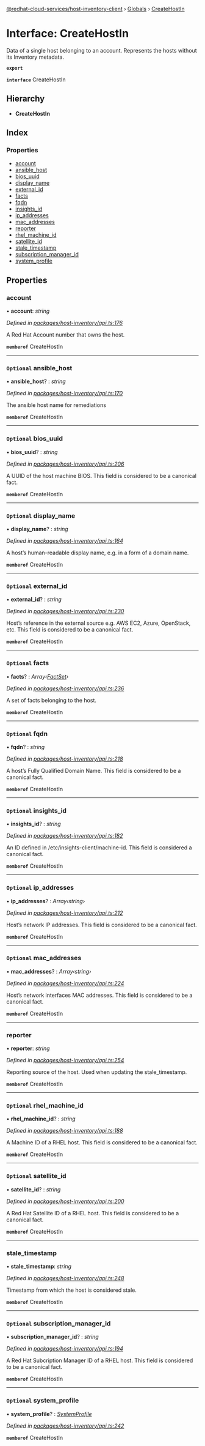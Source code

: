 [@redhat-cloud-services/host-inventory-client](../README.md) › [Globals](../globals.md) › [CreateHostIn](createhostin.md)

# Interface: CreateHostIn

Data of a single host belonging to an account. Represents the hosts without its Inventory metadata.

**`export`** 

**`interface`** CreateHostIn

## Hierarchy

* **CreateHostIn**

## Index

### Properties

* [account](createhostin.md#account)
* [ansible_host](createhostin.md#optional-ansible_host)
* [bios_uuid](createhostin.md#optional-bios_uuid)
* [display_name](createhostin.md#optional-display_name)
* [external_id](createhostin.md#optional-external_id)
* [facts](createhostin.md#optional-facts)
* [fqdn](createhostin.md#optional-fqdn)
* [insights_id](createhostin.md#optional-insights_id)
* [ip_addresses](createhostin.md#optional-ip_addresses)
* [mac_addresses](createhostin.md#optional-mac_addresses)
* [reporter](createhostin.md#reporter)
* [rhel_machine_id](createhostin.md#optional-rhel_machine_id)
* [satellite_id](createhostin.md#optional-satellite_id)
* [stale_timestamp](createhostin.md#stale_timestamp)
* [subscription_manager_id](createhostin.md#optional-subscription_manager_id)
* [system_profile](createhostin.md#optional-system_profile)

## Properties

###  account

• **account**: *string*

*Defined in [packages/host-inventory/api.ts:176](https://github.com/RedHatInsights/javascript-clients/blob/master/packages/host-inventory/api.ts#L176)*

A Red Hat Account number that owns the host.

**`memberof`** CreateHostIn

___

### `Optional` ansible_host

• **ansible_host**? : *string*

*Defined in [packages/host-inventory/api.ts:170](https://github.com/RedHatInsights/javascript-clients/blob/master/packages/host-inventory/api.ts#L170)*

The ansible host name for remediations

**`memberof`** CreateHostIn

___

### `Optional` bios_uuid

• **bios_uuid**? : *string*

*Defined in [packages/host-inventory/api.ts:206](https://github.com/RedHatInsights/javascript-clients/blob/master/packages/host-inventory/api.ts#L206)*

A UUID of the host machine BIOS.  This field is considered to be a canonical fact.

**`memberof`** CreateHostIn

___

### `Optional` display_name

• **display_name**? : *string*

*Defined in [packages/host-inventory/api.ts:164](https://github.com/RedHatInsights/javascript-clients/blob/master/packages/host-inventory/api.ts#L164)*

A host’s human-readable display name, e.g. in a form of a domain name.

**`memberof`** CreateHostIn

___

### `Optional` external_id

• **external_id**? : *string*

*Defined in [packages/host-inventory/api.ts:230](https://github.com/RedHatInsights/javascript-clients/blob/master/packages/host-inventory/api.ts#L230)*

Host’s reference in the external source e.g. AWS EC2, Azure, OpenStack, etc. This field is considered to be a canonical fact.

**`memberof`** CreateHostIn

___

### `Optional` facts

• **facts**? : *Array‹[FactSet](factset.md)›*

*Defined in [packages/host-inventory/api.ts:236](https://github.com/RedHatInsights/javascript-clients/blob/master/packages/host-inventory/api.ts#L236)*

A set of facts belonging to the host.

**`memberof`** CreateHostIn

___

### `Optional` fqdn

• **fqdn**? : *string*

*Defined in [packages/host-inventory/api.ts:218](https://github.com/RedHatInsights/javascript-clients/blob/master/packages/host-inventory/api.ts#L218)*

A host’s Fully Qualified Domain Name.  This field is considered to be a canonical fact.

**`memberof`** CreateHostIn

___

### `Optional` insights_id

• **insights_id**? : *string*

*Defined in [packages/host-inventory/api.ts:182](https://github.com/RedHatInsights/javascript-clients/blob/master/packages/host-inventory/api.ts#L182)*

An ID defined in /etc/insights-client/machine-id. This field is considered a canonical fact.

**`memberof`** CreateHostIn

___

### `Optional` ip_addresses

• **ip_addresses**? : *Array‹string›*

*Defined in [packages/host-inventory/api.ts:212](https://github.com/RedHatInsights/javascript-clients/blob/master/packages/host-inventory/api.ts#L212)*

Host’s network IP addresses.  This field is considered to be a canonical fact.

**`memberof`** CreateHostIn

___

### `Optional` mac_addresses

• **mac_addresses**? : *Array‹string›*

*Defined in [packages/host-inventory/api.ts:224](https://github.com/RedHatInsights/javascript-clients/blob/master/packages/host-inventory/api.ts#L224)*

Host’s network interfaces MAC addresses.  This field is considered to be a canonical fact.

**`memberof`** CreateHostIn

___

###  reporter

• **reporter**: *string*

*Defined in [packages/host-inventory/api.ts:254](https://github.com/RedHatInsights/javascript-clients/blob/master/packages/host-inventory/api.ts#L254)*

Reporting source of the host. Used when updating the stale_timestamp.

**`memberof`** CreateHostIn

___

### `Optional` rhel_machine_id

• **rhel_machine_id**? : *string*

*Defined in [packages/host-inventory/api.ts:188](https://github.com/RedHatInsights/javascript-clients/blob/master/packages/host-inventory/api.ts#L188)*

A Machine ID of a RHEL host.  This field is considered to be a canonical fact.

**`memberof`** CreateHostIn

___

### `Optional` satellite_id

• **satellite_id**? : *string*

*Defined in [packages/host-inventory/api.ts:200](https://github.com/RedHatInsights/javascript-clients/blob/master/packages/host-inventory/api.ts#L200)*

A Red Hat Satellite ID of a RHEL host.  This field is considered to be a canonical fact.

**`memberof`** CreateHostIn

___

###  stale_timestamp

• **stale_timestamp**: *string*

*Defined in [packages/host-inventory/api.ts:248](https://github.com/RedHatInsights/javascript-clients/blob/master/packages/host-inventory/api.ts#L248)*

Timestamp from which the host is considered stale.

**`memberof`** CreateHostIn

___

### `Optional` subscription_manager_id

• **subscription_manager_id**? : *string*

*Defined in [packages/host-inventory/api.ts:194](https://github.com/RedHatInsights/javascript-clients/blob/master/packages/host-inventory/api.ts#L194)*

A Red Hat Subcription Manager ID of a RHEL host.  This field is considered to be a canonical fact.

**`memberof`** CreateHostIn

___

### `Optional` system_profile

• **system_profile**? : *[SystemProfile](systemprofile.md)*

*Defined in [packages/host-inventory/api.ts:242](https://github.com/RedHatInsights/javascript-clients/blob/master/packages/host-inventory/api.ts#L242)*

**`memberof`** CreateHostIn
